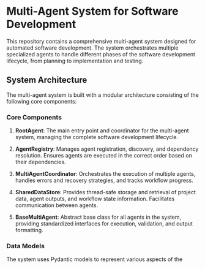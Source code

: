 # Multi-Agent System for Software Development

This repository contains a comprehensive multi-agent system designed for automated software development. The system orchestrates multiple specialized agents to handle different phases of the software development lifecycle, from planning to implementation and testing.

## System Architecture

The multi-agent system is built with a modular architecture consisting of the following core components:

### Core Components

1. **RootAgent**: The main entry point and coordinator for the multi-agent system, managing the complete software development lifecycle.

2. **AgentRegistry**: Manages agent registration, discovery, and dependency resolution. Ensures agents are executed in the correct order based on their dependencies.

3. **MultiAgentCoordinator**: Orchestrates the execution of multiple agents, handles errors and recovery strategies, and tracks workflow progress.

4. **SharedDataStore**: Provides thread-safe storage and retrieval of project data, agent outputs, and workflow state information. Facilitates communication between agents.

5. **BaseMultiAgent**: Abstract base class for all agents in the system, providing standardized interfaces for execution, validation, and output formatting.

### Data Models

The system uses Pydantic models to represent various aspects of the software development process:

- **ProjectContext**: Central data model that holds all project-related information
- **ProjectPlan**: Represents the overall project plan and requirements
- **ModuleStructure**: Defines the software architecture and module structure
- **TestPlan**: Contains test strategies and plans for modules
- **CodeArtifact**: Represents implemented code
- **TestResult**: Contains test execution results
- **WorkflowState**: Tracks the state of workflow execution

## Workflow Process

The multi-agent system follows a structured workflow:

1. **Project Planning**: The ProjectPlanningAgent analyzes requirements and creates a detailed project plan.
2. **Module Design**: The ModuleDesignAgent designs the software architecture and module structure based on the project plan.
3. **Test Planning**: The TestPlanningAgent creates comprehensive test strategies and plans based on the module structure.
4. **Code Implementation**: The CodeImplementationAgent implements code based on the module structure and test plans.
5. **Testing**: The TestingAgent executes tests and validates the implementation.
6. **Code Refinement**: The CodeRefinementAgent refines and optimizes code quality based on test results.

## Error Handling and Recovery

The system implements sophisticated error handling and recovery mechanisms:

1. **Retry Logic**: Automatically retries failed agent executions with configurable retry counts and delays.
2. **Recovery Strategies**:
   - Transient error detection
   - Alternative execution approaches
   - Partial rollback and recovery
   - Non-critical agent skipping
   - User intervention requests

## Key Features

- **Dependency-Based Execution**: Agents are executed in the correct order based on their dependencies.
- **Thread-Safe Data Sharing**: Secure communication between agents through the shared data store.
- **Progress Tracking**: Comprehensive tracking of workflow progress and agent status.
- **Persistent Storage**: Optional persistent storage of workflow state and agent outputs.
- **User Intervention**: Support for requesting user intervention when automated recovery fails.

## Usage

To use the multi-agent system, create a RootAgent instance and provide a project description:

```python
from multi_agent_system.core.root_agent import create_root_agent

# Create the root agent
root_agent = create_root_agent()

# Execute the workflow with a project description
result = root_agent.execute({
    "description": "Create a web application for task management with user authentication"
})

# Access the results
print(f"Workflow success: {result['success']}")
print(f"Completed agents: {result['completed_agents']}")
print(f"Deliverables: {result['deliverables']}")
```

## Extending the System

The system can be extended by creating new agent types that inherit from BaseMultiAgent and implementing the required methods:

- `execute`: Implement the agent's main functionality
- `validate_input`: Validate input data structure and content
- `format_output`: Format execution result for the next agent in the pipeline

Register new agents with the AgentRegistry to include them in the workflow.